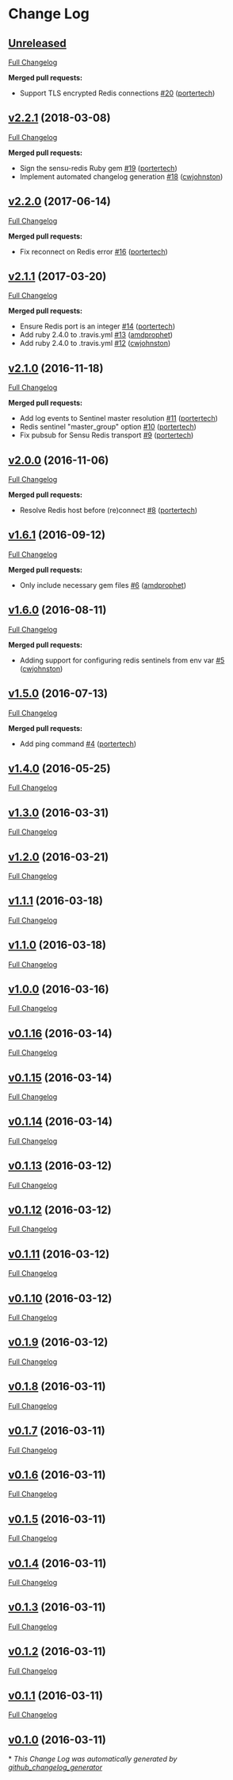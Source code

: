 # Change Log

## [Unreleased](https://github.com/sensu/sensu-redis/tree/HEAD)

[Full Changelog](https://github.com/sensu/sensu-redis/compare/v2.2.1...HEAD)

**Merged pull requests:**

- Support TLS encrypted Redis connections [\#20](https://github.com/sensu/sensu-redis/pull/20) ([portertech](https://github.com/portertech))

## [v2.2.1](https://github.com/sensu/sensu-redis/tree/v2.2.1) (2018-03-08)
[Full Changelog](https://github.com/sensu/sensu-redis/compare/v2.2.0...v2.2.1)

**Merged pull requests:**

- Sign the sensu-redis Ruby gem [\#19](https://github.com/sensu/sensu-redis/pull/19) ([portertech](https://github.com/portertech))
- Implement automated changelog generation [\#18](https://github.com/sensu/sensu-redis/pull/18) ([cwjohnston](https://github.com/cwjohnston))

## [v2.2.0](https://github.com/sensu/sensu-redis/tree/v2.2.0) (2017-06-14)
[Full Changelog](https://github.com/sensu/sensu-redis/compare/v2.1.1...v2.2.0)

**Merged pull requests:**

- Fix reconnect on Redis error [\#16](https://github.com/sensu/sensu-redis/pull/16) ([portertech](https://github.com/portertech))

## [v2.1.1](https://github.com/sensu/sensu-redis/tree/v2.1.1) (2017-03-20)
[Full Changelog](https://github.com/sensu/sensu-redis/compare/v2.1.0...v2.1.1)

**Merged pull requests:**

- Ensure Redis port is an integer [\#14](https://github.com/sensu/sensu-redis/pull/14) ([portertech](https://github.com/portertech))
- Add ruby 2.4.0 to .travis.yml [\#13](https://github.com/sensu/sensu-redis/pull/13) ([amdprophet](https://github.com/amdprophet))
- Add ruby 2.4.0 to .travis.yml [\#12](https://github.com/sensu/sensu-redis/pull/12) ([cwjohnston](https://github.com/cwjohnston))

## [v2.1.0](https://github.com/sensu/sensu-redis/tree/v2.1.0) (2016-11-18)
[Full Changelog](https://github.com/sensu/sensu-redis/compare/v2.0.0...v2.1.0)

**Merged pull requests:**

- Add log events to Sentinel master resolution [\#11](https://github.com/sensu/sensu-redis/pull/11) ([portertech](https://github.com/portertech))
- Redis sentinel "master\_group" option [\#10](https://github.com/sensu/sensu-redis/pull/10) ([portertech](https://github.com/portertech))
- Fix pubsub for Sensu Redis transport [\#9](https://github.com/sensu/sensu-redis/pull/9) ([portertech](https://github.com/portertech))

## [v2.0.0](https://github.com/sensu/sensu-redis/tree/v2.0.0) (2016-11-06)
[Full Changelog](https://github.com/sensu/sensu-redis/compare/v1.6.1...v2.0.0)

**Merged pull requests:**

- Resolve Redis host before \(re\)connect [\#8](https://github.com/sensu/sensu-redis/pull/8) ([portertech](https://github.com/portertech))

## [v1.6.1](https://github.com/sensu/sensu-redis/tree/v1.6.1) (2016-09-12)
[Full Changelog](https://github.com/sensu/sensu-redis/compare/v1.6.0...v1.6.1)

**Merged pull requests:**

- Only include necessary gem files [\#6](https://github.com/sensu/sensu-redis/pull/6) ([amdprophet](https://github.com/amdprophet))

## [v1.6.0](https://github.com/sensu/sensu-redis/tree/v1.6.0) (2016-08-11)
[Full Changelog](https://github.com/sensu/sensu-redis/compare/v1.5.0...v1.6.0)

**Merged pull requests:**

- Adding support for configuring redis sentinels from env var [\#5](https://github.com/sensu/sensu-redis/pull/5) ([cwjohnston](https://github.com/cwjohnston))

## [v1.5.0](https://github.com/sensu/sensu-redis/tree/v1.5.0) (2016-07-13)
[Full Changelog](https://github.com/sensu/sensu-redis/compare/v1.4.0...v1.5.0)

**Merged pull requests:**

- Add ping command [\#4](https://github.com/sensu/sensu-redis/pull/4) ([portertech](https://github.com/portertech))

## [v1.4.0](https://github.com/sensu/sensu-redis/tree/v1.4.0) (2016-05-25)
[Full Changelog](https://github.com/sensu/sensu-redis/compare/v1.3.0...v1.4.0)

## [v1.3.0](https://github.com/sensu/sensu-redis/tree/v1.3.0) (2016-03-31)
[Full Changelog](https://github.com/sensu/sensu-redis/compare/v1.2.0...v1.3.0)

## [v1.2.0](https://github.com/sensu/sensu-redis/tree/v1.2.0) (2016-03-21)
[Full Changelog](https://github.com/sensu/sensu-redis/compare/v1.1.1...v1.2.0)

## [v1.1.1](https://github.com/sensu/sensu-redis/tree/v1.1.1) (2016-03-18)
[Full Changelog](https://github.com/sensu/sensu-redis/compare/v1.1.0...v1.1.1)

## [v1.1.0](https://github.com/sensu/sensu-redis/tree/v1.1.0) (2016-03-18)
[Full Changelog](https://github.com/sensu/sensu-redis/compare/v1.0.0...v1.1.0)

## [v1.0.0](https://github.com/sensu/sensu-redis/tree/v1.0.0) (2016-03-16)
[Full Changelog](https://github.com/sensu/sensu-redis/compare/v0.1.16...v1.0.0)

## [v0.1.16](https://github.com/sensu/sensu-redis/tree/v0.1.16) (2016-03-14)
[Full Changelog](https://github.com/sensu/sensu-redis/compare/v0.1.15...v0.1.16)

## [v0.1.15](https://github.com/sensu/sensu-redis/tree/v0.1.15) (2016-03-14)
[Full Changelog](https://github.com/sensu/sensu-redis/compare/v0.1.14...v0.1.15)

## [v0.1.14](https://github.com/sensu/sensu-redis/tree/v0.1.14) (2016-03-14)
[Full Changelog](https://github.com/sensu/sensu-redis/compare/v0.1.13...v0.1.14)

## [v0.1.13](https://github.com/sensu/sensu-redis/tree/v0.1.13) (2016-03-12)
[Full Changelog](https://github.com/sensu/sensu-redis/compare/v0.1.12...v0.1.13)

## [v0.1.12](https://github.com/sensu/sensu-redis/tree/v0.1.12) (2016-03-12)
[Full Changelog](https://github.com/sensu/sensu-redis/compare/v0.1.11...v0.1.12)

## [v0.1.11](https://github.com/sensu/sensu-redis/tree/v0.1.11) (2016-03-12)
[Full Changelog](https://github.com/sensu/sensu-redis/compare/v0.1.10...v0.1.11)

## [v0.1.10](https://github.com/sensu/sensu-redis/tree/v0.1.10) (2016-03-12)
[Full Changelog](https://github.com/sensu/sensu-redis/compare/v0.1.9...v0.1.10)

## [v0.1.9](https://github.com/sensu/sensu-redis/tree/v0.1.9) (2016-03-12)
[Full Changelog](https://github.com/sensu/sensu-redis/compare/v0.1.8...v0.1.9)

## [v0.1.8](https://github.com/sensu/sensu-redis/tree/v0.1.8) (2016-03-11)
[Full Changelog](https://github.com/sensu/sensu-redis/compare/v0.1.7...v0.1.8)

## [v0.1.7](https://github.com/sensu/sensu-redis/tree/v0.1.7) (2016-03-11)
[Full Changelog](https://github.com/sensu/sensu-redis/compare/v0.1.6...v0.1.7)

## [v0.1.6](https://github.com/sensu/sensu-redis/tree/v0.1.6) (2016-03-11)
[Full Changelog](https://github.com/sensu/sensu-redis/compare/v0.1.5...v0.1.6)

## [v0.1.5](https://github.com/sensu/sensu-redis/tree/v0.1.5) (2016-03-11)
[Full Changelog](https://github.com/sensu/sensu-redis/compare/v0.1.4...v0.1.5)

## [v0.1.4](https://github.com/sensu/sensu-redis/tree/v0.1.4) (2016-03-11)
[Full Changelog](https://github.com/sensu/sensu-redis/compare/v0.1.3...v0.1.4)

## [v0.1.3](https://github.com/sensu/sensu-redis/tree/v0.1.3) (2016-03-11)
[Full Changelog](https://github.com/sensu/sensu-redis/compare/v0.1.2...v0.1.3)

## [v0.1.2](https://github.com/sensu/sensu-redis/tree/v0.1.2) (2016-03-11)
[Full Changelog](https://github.com/sensu/sensu-redis/compare/v0.1.1...v0.1.2)

## [v0.1.1](https://github.com/sensu/sensu-redis/tree/v0.1.1) (2016-03-11)
[Full Changelog](https://github.com/sensu/sensu-redis/compare/v0.1.0...v0.1.1)

## [v0.1.0](https://github.com/sensu/sensu-redis/tree/v0.1.0) (2016-03-11)


\* *This Change Log was automatically generated by [github_changelog_generator](https://github.com/skywinder/Github-Changelog-Generator)*